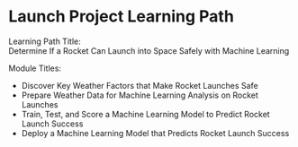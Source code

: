 # Launch Project Learning Path

Learning Path Title:  
Determine If a Rocket Can Launch into Space Safely with Machine Learning

Module Titles:
- Discover Key Weather Factors that Make Rocket Launches Safe
- Prepare Weather Data for Machine Learning Analysis on Rocket Launches
- Train, Test, and Score a Machine Learning Model to Predict Rocket Launch Success
- Deploy a Machine Learning Model that Predicts Rocket Launch Success
